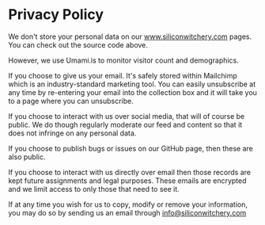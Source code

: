 # Privacy Policy

We don't store your personal data on our www.siliconwitchery.com pages. You can check out the source code above.

However, we use Umami.is to monitor visitor count and demographics.

If you choose to give us your email. It's safely stored within Mailchimp which is an industry-standard marketing tool. You can easily unsubscribe at any time by re-entering your email into the collection box and it will take you to a page where you can unsubscribe.

If you choose to interact with us over social media, that will of course be public. We do though regularly moderate our feed and content so that it does not infringe on any personal data.

If you choose to publish bugs or issues on our GitHub page, then these are also public.

If you choose to interact with us directly over email then those records are kept future assignments and legal purposes. These emails are encrypted and we limit access to only those that need to see it.

If at any time you wish for us to copy, modify or remove your information, you may do so by sending us an email through info@siliconwitchery.com